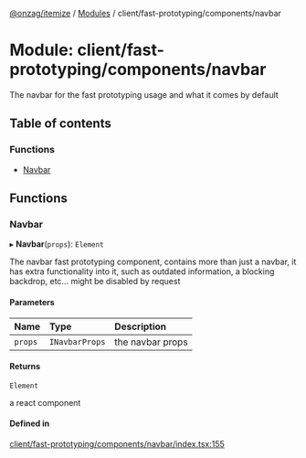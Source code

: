 [@onzag/itemize](../README.md) / [Modules](../modules.md) / client/fast-prototyping/components/navbar

# Module: client/fast-prototyping/components/navbar

The navbar for the fast prototyping usage and what it comes by default

## Table of contents

### Functions

- [Navbar](client_fast_prototyping_components_navbar.md#navbar)

## Functions

### Navbar

▸ **Navbar**(`props`): `Element`

The navbar fast prototyping component, contains more than just a navbar, it has extra
functionality into it, such as outdated information, a blocking backdrop, etc...
might be disabled by request

#### Parameters

| Name | Type | Description |
| :------ | :------ | :------ |
| `props` | `INavbarProps` | the navbar props |

#### Returns

`Element`

a react component

#### Defined in

[client/fast-prototyping/components/navbar/index.tsx:155](https://github.com/onzag/itemize/blob/a24376ed/client/fast-prototyping/components/navbar/index.tsx#L155)
